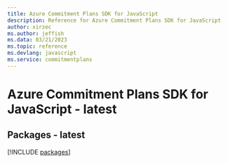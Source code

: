 ```yaml
---
title: Azure Commitment Plans SDK for JavaScript
description: Reference for Azure Commitment Plans SDK for JavaScript
author: xirzec
ms.author: jeffish
ms.data: 03/21/2023
ms.topic: reference
ms.devlang: javascript
ms.service: commitmentplans
---
```

# Azure Commitment Plans SDK for JavaScript - latest
## Packages - latest
[!INCLUDE [packages](commitment-plans-index.md)]